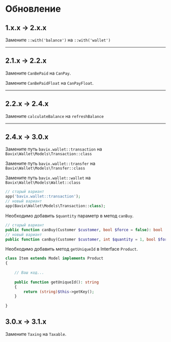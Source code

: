 # Обновление

## 1.x.x → 2.x.x

Замените `::with('balance')` на `::with('wallet')`

---

## 2.1.x → 2.2.x

Замените `CanBePaid` на `CanPay`.

Замените `CanBePaidFloat` на `CanPayFloat`.

---

## 2.2.x → 2.4.x

Замените `calculateBalance` на `refreshBalance`

---

## 2.4.x → 3.0.x

Замените путь `bavix.wallet::transaction` на `Bavix\Wallet\Models\Transaction::class`

Замените путь `bavix.wallet::transfer` на `Bavix\Wallet\Models\Transfer::class`

Замените путь `bavix.wallet::wallet` на `Bavix\Wallet\Models\Wallet::class`

```php
// старый вариант
app('bavix.wallet::transaction'); 
// новый вариант
app(Bavix\Wallet\Models\Transaction::class); 
```

Необходимо добавить `$quantity` параметр в метод `canBuy`.

```php
// старый вариант
public function canBuy(Customer $customer, bool $force = false): bool
// новый вариант
public function canBuy(Customer $customer, int $quantity = 1, bool $force = null): bool
```

Необходимо добавить метод `getUniqueId` в Interface `Product`.

```php
class Item extends Model implements Product
{
    
    // Ваш код...
    
    public function getUniqueId(): string
    {
        return (string)$this->getKey();
    }
    
}
```

## 3.0.x → 3.1.x

Замените `Taxing` на `Taxable`.
